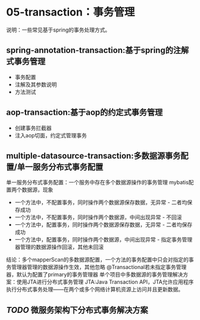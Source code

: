 # 05-transaction：事务管理
说明：一些常见基于spring的事务处理方式。

## spring-annotation-transaction:基于spring的注解式事务管理
- 事务配置
- 注解及其参数说明
- 方法测试

## aop-transaction:基于aop的约定式事务管理
- 创建事务拦截器
- 注入aop切面，约定式管理事务

## multiple-datasource-transaction:多数据源事务配置/单一服务分布式事务配置
单一服务分布式事务配置：一个服务中存在多个数据源操作的事务管理
mybatis配置两个数据源，现象
- 一个方法中，不配置事务，同时操作两个数据源保存数据，无异常 - 二者均保存成功
- 一个方法中，不配置事务，同时操作两个数据源，中间出现异常 - 不回滚
- 一个方法中，配置事务，同时操作两个数据源保存数据，无异常 - 二者均保存成功
- 一个方法中，配置事务，同时操作两个数据源，中间出现异常 - 指定事务管理器管理的数据源操作回滚，其他未回滚

结论：多个mapperScan的多数据源配置，一个方法的事务配置中只会对指定的事务管理器管理的数据源操作生效，其他忽略
@Transactional若未指定事务管理器，默认为配置了primary的事务管理器
单个项目中多数据源的事务管理解决方案：使用JTA进行分布式事务管理
JTA:Java Transaction API，JTA允许应用程序执行分布式事务处理——在两个或多个网络计算机资源上访问并且更新数据。

## *TODO* 微服务架构下分布式事务解决方案